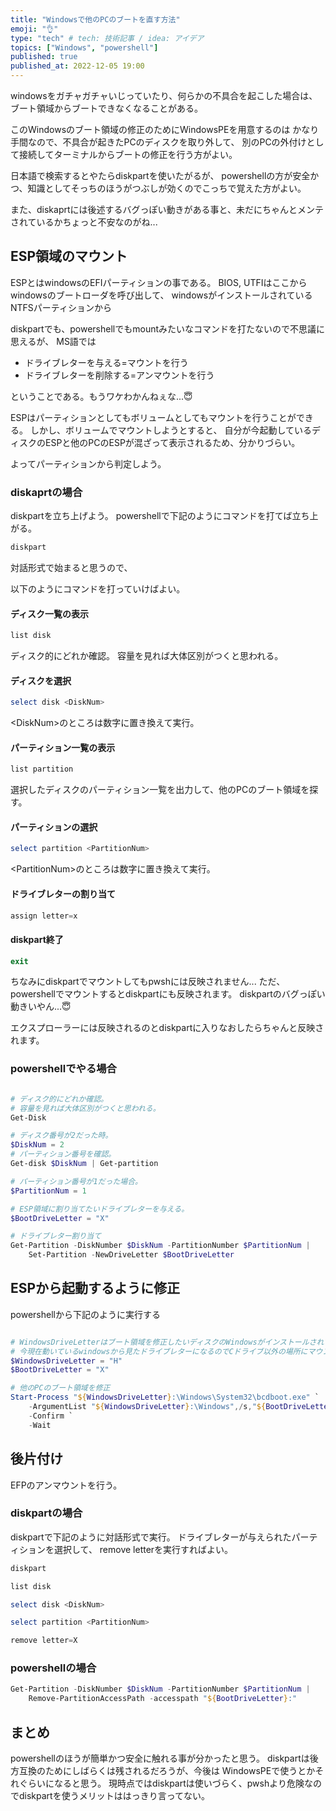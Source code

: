 ```yaml
---
title: "Windowsで他のPCのブートを直す方法"
emoji: "👌"
type: "tech" # tech: 技術記事 / idea: アイデア
topics: ["Windows", "powershell"]
published: true
published_at: 2022-12-05 19:00 
---
```


windowsをガチャガチャいじっていたり、何らかの不具合を起こした場合は、
ブート領域からブートできなくなることがある。

このWindowsのブート領域の修正のためにWindowsPEを用意するのは
かなり手間なので、不具合が起きたPCのディスクを取り外して、
別のPCの外付けとして接続してターミナルからブートの修正を行う方がよい。

日本語で検索するとやたらdiskpartを使いたがるが、
powershellの方が安全かつ、知識としてそっちのほうがつぶしが効くのでこっちで覚えた方がよい。

また、diskaprtには後述するバグっぽい動きがある事と、未だにちゃんとメンテされているかちょっと不安なのがね...

## ESP領域のマウント

ESPとはwindowsのEFIパーティションの事である。
BIOS, UTFIはここからwindowsのブートローダを呼び出して、
windowsがインストールされているNTFSパーティションから

diskpartでも、powershellでもmountみたいなコマンドを打たないので不思議に思えるが、
MS語では

- ドライブレターを与える=マウントを行う
- ドライブレターを削除する=アンマウントを行う

ということである。もうワケわかんねぇな...😇

ESPはパーティションとしてもボリュームとしてもマウントを行うことができる。
しかし、ボリュームでマウントしようとすると、
自分が今起動しているディスクのESPと他のPCのESPが混ざって表示されるため、分かりづらい。

よってパーティションから判定しよう。

### diskaprtの場合

diskpartを立ち上げよう。
powershellで下記のようにコマンドを打てば立ち上がる。

```powershell
diskpart
```

対話形式で始まると思うので、

以下のようにコマンドを打っていけばよい。

#### ディスク一覧の表示

```powershell
list disk
```

ディスク的にどれか確認。
容量を見れば大体区別がつくと思われる。

#### ディスクを選択

```powershell
select disk <DiskNum>
```

\<DiskNum\>のところは数字に置き換えて実行。

#### パーティション一覧の表示

```powershell
list partition
```

選択したディスクのパーティション一覧を出力して、他のPCのブート領域を探す。

#### パーティションの選択

```powershell
select partition <PartitionNum>
```

\<PartitionNum\>のところは数字に置き換えて実行。


#### ドライブレターの割り当て


```powershell
assign letter=x
```

#### diskpart終了

```powershell
exit
```

ちなみにdiskpartでマウントしてもpwshには反映されません...
ただ、powershellでマウントするとdiskpartにも反映されます。
diskpartのバグっぽい動きいやん...😇

エクスプローラーには反映されるのとdiskpartに入りなおしたらちゃんと反映されます。

### powershellでやる場合

```powershell

# ディスク的にどれか確認。
# 容量を見れば大体区別がつくと思われる。
Get-Disk 

# ディスク番号が2だった時。
$DiskNum = 2
# パーティション番号を確認。
Get-disk $DiskNum | Get-partition

# パーティション番号が1だった場合。
$PartitionNum = 1

# ESP領域に割り当てたいドライブレターを与える。
$BootDriveLetter = "X"

# ドライブレター割り当て
Get-Partition -DiskNumber $DiskNum -PartitionNumber $PartitionNum |
    Set-Partition -NewDriveLetter $BootDriveLetter
```

## ESPから起動するように修正

powershellから下記のように実行する

```powershell

# WindowsDriveLetterはブート領域を修正したいディスクのWindowsがインストールされているドライブレター
# 今現在動いているwindowsから見たドライブレターになるのでCドライブ以外の場所にマウントされているはず。
$WindowsDriveLetter = "H"
$BootDriveLetter = "X"

# 他のPCのブート領域を修正
Start-Process "${WindowsDriveLetter}:\Windows\System32\bcdboot.exe" `
    -ArgumentList "${WindowsDriveLetter}:\Windows",/s,"${BootDriveLetter}:",/f,UEFI `
    -Confirm `
    -Wait
```

## 後片付け

EFPのアンマウントを行う。

### diskpartの場合

diskpartで下記のように対話形式で実行。
ドライブレターが与えられたパーティションを選択して、
remove letterを実行すればよい。

```powershell
diskpart
```

```powershell
list disk
```

```powershell
select disk <DiskNum>
```

```powershell
select partition <PartitionNum>
```

```powershell
remove letter=X
```

### powershellの場合

```powershell
Get-Partition -DiskNumber $DiskNum -PartitionNumber $PartitionNum |
    Remove-PartitionAccessPath -accesspath "${BootDriveLetter}:"
```

## まとめ

powershellのほうが簡単かつ安全に触れる事が分かったと思う。
diskpartは後方互換のためにしばらくは残されるだろうが、今後は
WindowsPEで使うとかそれぐらいになると思う。
現時点ではdiskpartは使いづらく、pwshより危険なのでdiskpartを使うメリットははっきり言ってない。
